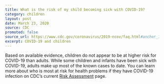 ```yaml
---
title: What is the risk of my child becoming sick with COVID-19?
category: children
layout: post
date: March 23, 2020
source: CDC
promoted: false
source_url: https://www.cdc.gov/coronavirus/2019-ncov/faq.html#anchor_1584387482747
excerpt: COVID-19 and children
---
```


Based on available evidence, children do not appear to be at higher risk for COVID-19 than adults. While some children and infants have been sick with COVID-19, adults make up most of the known cases to date. You can learn more about who is most at risk for health problems if they have COVID-19 infection on CDC’s current [Risk Assessment](https://www.cdc.gov/coronavirus/2019-ncov/summary.html#risk-assessment) page.